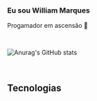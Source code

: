 ### Eu sou William Marques
Progamador em ascensão &#129488;


<br/>


![Anurag's GitHub stats](https://github-readme-stats.vercel.app/api?username=kogmau&theme=vue&show_icons=true)


<br/>

## Tecnologias 
<div>
<img aling="center" alt="" src="https://img.shields.io/badge/C%23-239120?style=for-the-badge&logo=c-sharp&logoColor=white
"/><img aling="center" alt="" src="https://img.shields.io/badge/Python-3776AB?style=for-the-badge&logo=python&logoColor=white
"/><img aling="center" alt="" src="https://img.shields.io/badge/HTML5-E34F26?style=for-the-badge&logo=html5&logoColor=white"/><img aling="center" alt="" src="https://img.shields.io/badge/CSS-239120?&style=for-the-badge&logo=css3&logoColor=white
"/><img aling="center" alt="" src="https://img.shields.io/badge/JavaScript-F7DF1E?style=for-the-badge&logo=javascript&logoColor=black"/><img aling="center" alt="" src="https://img.shields.io/badge/TypeScript-007ACC?style=for-the-badge&logo=typescript&logoColor=white"/><img aling="center" alt="" src="https://img.shields.io/badge/C%2B%2B-00599C?style=for-the-badge&logo=c%2B%2B&logoColor=white"/><img aling="center" alt="" src="https://img.shields.io/badge/Java-ED8B00?style=for-the-badge&logo=java&logoColor=white"/><img aling="center" alt="" src="https://img.shields.io/badge/Dart-0175C2?style=for-the-badge&logo=dart&logoColor=white"/> <img aling="center" alt="" src="https://img.shields.io/badge/Angular-DD0031?style=for-the-badge&logo=angular&logoColor=white"/><img aling="center" alt="" src="https://img.shields.io/badge/Bootstrap-563D7C?style=for-the-badge&logo=bootstrap&logoColor=white"/><img aling="center" alt="" src="https://img.shields.io/badge/Spring-6DB33F?style=for-the-badge&logo=spring&logoColor=white"/><img aling="center" alt="" src="https://img.shields.io/badge/Flutter-02569B?style=for-the-badge&logo=flutter&logoColor=white"/><img aling="center" alt="" src="https://img.shields.io/badge/MySQL-00000F?style=for-the-badge&logo=mysql&logoColor=white"/>
</div>

